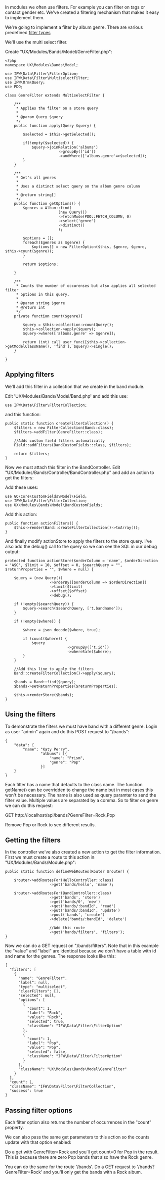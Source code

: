 In modules we often use filters. For example you can filter on tags or contact gender etc. We've created a filtering
mechanism that makes it easy to implement them.

We're going to implement a filter by album genre. There are various
predefined [filter types](http://groupoffice.io/php/docs/namespace-IFW.Data.Filter.html)

We'll use the multi select filter.

Create "UX/Modules/Bands/Model/GenreFilter.php":

````````````````````````````````````````````````````````````````````````````````
<?php
namespace UX\Modules\Bands\Model;

use IFW\Data\Filter\FilterOption;
use IFW\Data\Filter\MultiselectFilter;
use IFW\Orm\Query;
use PDO;

class GenreFilter extends MultiselectFilter {
	
	/**
	 * Applies the filter on a store query
	 * 
	 * @param Query $query
	 */
	public function apply(Query $query) {
		
		$selected = $this->getSelected();
		
		if(!empty($selected)) {
			$query->joinRelation('albums')
						->groupBy(['id'])
						->andWhere(['albums.genre'=>$selected]);
		}
	}

	/**
	 * Get's all genres
	 * 
	 * Uses a distinct select query on the album genre column
	 * 
	 * @return string[]
	 */
	public function getOptions() {
		$genres = Album::find(
						(new Query())
						->fetchMode(PDO::FETCH_COLUMN, 0)
						->select('genre')
						->distinct()
						);
		
		$options = [];
		foreach($genres as $genre) {
			$options[] = new FilterOption($this, $genre, $genre, $this->count($genre));
		}
		
		return $options;
		
	}
	
	/**
	 * Counts the number of occurenses but also applies all selected filter 
	 * options in this query.
	 * 
	 * @param string $genre
	 * @return int
	 */
	private function count($genre){
		
		$query = $this->collection->countQuery();		
		$this->collection->apply($query);		
		$query->where(['albums.genre' => $genre]);
		
		return (int) call_user_func([$this->collection->getModelClassName(), 'find'], $query)->single();
	}

}

````````````````````````````````````````````````````````````````````````````````


## Applying filters

We'll add this filter in a collection that we create in the band module.

Edit 'UX/Modules/Bands/Model/Band.php' and add this use:

````````````````````````````````````````````````````````````````````````````````
use IFW\Data\Filter\FilterCollection;
````````````````````````````````````````````````````````````````````````````````

and this function:

````````````````````````````````````````````````````````````````````````````````
public static function createFilterCollection() {
	$filters = new FilterCollection(Band::class);		
	$filters->addFilter(GenreFilter::class);		

	//Adds custom field filters automatically
	Field::addFilters(BandCustomFields::class, $filters);

	return $filters;
}
````````````````````````````````````````````````````````````````````````````````

Now we must attach this filter in the BandController. 
Edit "UX/Modules/Bands/Controller/BandController.php" and add an action to get the
filters:


Add these uses:

````````````````````````````````````````````````````````````````````````````````
use GO\Core\CustomFields\Model\Field;
use IFW\Data\Filter\FilterCollection;
use UX\Modules\Bands\Model\BandCustomFields;
````````````````````````````````````````````````````````````````````````````````

Add this action:

````````````````````````````````````````````````````````````````````````````````
public function actionFilters() {
	$this->render(Band::createFilterCollection()->toArray());		
}
````````````````````````````````````````````````````````````````````````````````

And finally modify actionStore to apply the filters to the store query. I've 
also add the debug() call to the query so we can see the SQL in our debug output:


````````````````````````````````````````````````````````````````````````````````
protected function actionStore($orderColumn = 'name', $orderDirection = 'ASC', $limit = 10, $offset = 0, $searchQuery = "", $returnProperties = "", $where = null) {

	$query = (new Query())
					->orderBy([$orderColumn => $orderDirection])
					->limit($limit)
					->offset($offset)
					->debug();

	if (!empty($searchQuery)) {
		$query->search($searchQuery, ['t.bandname']);
	}

	if (!empty($where)) {

		$where = json_decode($where, true);

		if (count($where)) {
			$query
							->groupBy(['t.id'])
							->whereSafe($where);
		}
	}

	//Add this line to apply the filters
	Band::createFilterCollection()->apply($query);		

	$bands = Band::find($query);
	$bands->setReturnProperties($returnProperties);

	$this->renderStore($bands);
}
````````````````````````````````````````````````````````````````````````````````


## Using the filters

To demonstrate the filters we must have band with a different genre. 
Login as user "admin" again and do this POST request to "/bands":
````````````````````````````````````````````````````````````````````````````````
{
    "data": {
        "name": "Katy Perry",
				"albums": [{
					"name": "Prism",
					"genre": "Pop"
				}]
    }
}

````````````````````````````````````````````````````````````````````````````````


Each filter has a name that defaults to the class name. The function getName()
can be overridden to change the name but in most cases this won't be necessary.
The name is also used as query paramter to send the filter value. Multiple values
are separated by a comma. So to filter on genre we can do this request:

GET http://localhost/api/bands?GenreFilter=Rock,Pop

Remove Pop or Rock to see different results.


## Getting the filters

In the controller we've also created a new action to get the filter information.
First we must create a route to this action in "UX/Modules/Bands/Module.php":

````````````````````````````````````````````````````````````````````````````````
public static function defineWebRoutes(Router $router) {

	$router->addRoutesFor(HelloController::class)
					->get('bands/hello', 'name');

	$router->addRoutesFor(BandController::class)
					->get('bands', 'store')
					->get('bands/0', 'new')
					->get('bands/:bandId', 'read')
					->put('bands/:bandId', 'update')
					->post('bands', 'create')
					->delete('bands/:bandId', 'delete')
					
					//Add this route
					->get('bands/filters', 'filters');
}
````````````````````````````````````````````````````````````````````````````````


Now we can do a GET request on "/bands/filters". Note that in this example the
"value" and "label" are identical because we don't have a table with id and name
for the genres. The response looks like this:

````````````````````````````````````````````````````````````````````````````````
{
  "filters": [
    {
      "name": "GenreFilter",
      "label": null,
      "type": "multiselect",
      "clearFilters": [],
      "selected": null,
      "options": [
        {
          "count": 1,
          "label": "Rock",
          "value": "Rock",
          "selected": true,
          "className": "IFW\Data\Filter\FilterOption"
        },
        {
          "count": 1,
          "label": "Pop",
          "value": "Pop",
          "selected": false,
          "className": "IFW\Data\Filter\FilterOption"
        }
      ],
      "className": "UX\Modules\Bands\Model\GenreFilter"
    }
  ],
  "count": 1,
  "className": "IFW\Data\Filter\FilterCollection",
  "success": true
}
````````````````````````````````````````````````````````````````````````````````

## Passing filter options
Each filter option also returns the number of occurrences in the "count" property.

We can also pass the same get parameters to this action so the counts update
with that option enabled:

Do a get with GenreFilter=Rock and you'll get count=0 for Pop in the result. This is
because there are zero Pop bands that also have the Rock genre.

You can do the same for the route '/bands'. Do a GET request to 
'/bands?GenreFilter=Rock' and you'll only get the bands with a Rock album.